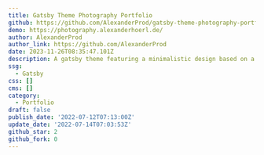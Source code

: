 ```yaml
---
title: Gatsby Theme Photography Portfolio
github: https://github.com/AlexanderProd/gatsby-theme-photography-portfolio
demo: https://photography.alexanderhoerl.de/
author: AlexanderProd
author_link: https://github.com/AlexanderProd
date: 2023-11-26T08:35:47.101Z
description: A gatsby theme featuring a minimalistic design based on a bold image grid.
ssg:
  - Gatsby
css: []
cms: []
category:
  - Portfolio
draft: false
publish_date: '2022-07-12T07:13:00Z'
update_date: '2022-07-14T07:03:53Z'
github_star: 2
github_fork: 0
---
```

